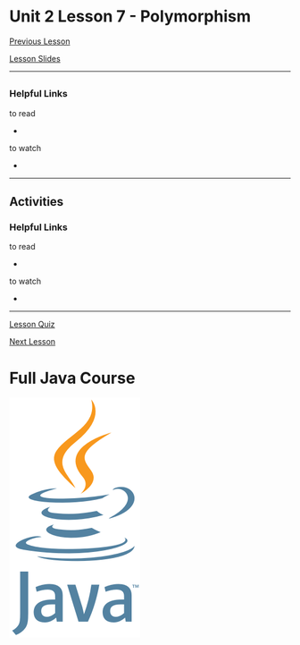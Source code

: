 # Unit 2 Lesson 7 - Polymorphism

[Previous Lesson]()

[Lesson Slides]()

---
##

### Helpful Links

to read

- []()

to watch

- []()

---
## Activities

### Helpful Links

to read

- []()

to watch

- []()

---

[Lesson Quiz]()

[Next Lesson]()

# Full Java Course

<a href="https://github.com/Kevin-Lago/java_full_course">
	<img src="../../java_logo.png" />
</a>


